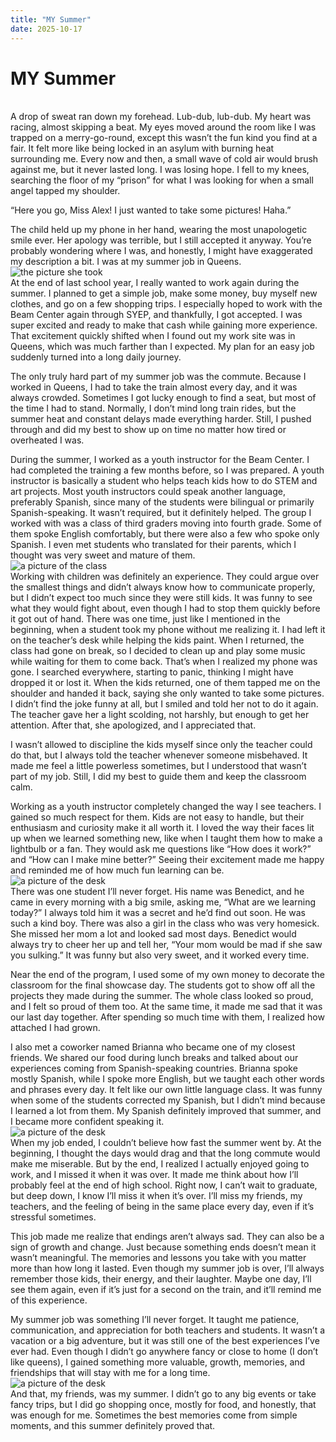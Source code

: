 ```yaml
---
title: "MY Summer"
date: 2025-10-17
---
```


<h1> MY Summer </h1>

<br>
A drop of sweat ran down my forehead. Lub-dub, lub-dub. My heart was racing, almost skipping a beat. My eyes moved around the room like I was trapped on a merry-go-round, except this wasn’t the fun kind you find at a fair. It felt more like being locked in an asylum with burning heat surrounding me. Every now and then, a small wave of cold air would brush against me, but it never lasted long. I was losing hope. I fell to my knees, searching the floor of my “prison” for what I was looking for when a small angel tapped my shoulder.

“Here you go, Miss Alex! I just wanted to take some pictures! Haha.”

The child held up my phone in her hand, wearing the most unapologetic smile ever. Her apology was terrible, but I still accepted it anyway. You’re probably wondering where I was, and honestly, I might have exaggerated my description a bit. I was at my summer job in Queens.
<br>
<img src="/blog/images/art.jpeg" alt="the picture she took"> 
<br>
At the end of last school year, I really wanted to work again during the summer. I planned to get a simple job, make some money, buy myself new clothes, and go on a few shopping trips. I especially hoped to work with the Beam Center again through SYEP, and thankfully, I got accepted. I was super excited and ready to make that cash while gaining more experience. That excitement quickly shifted when I found out my work site was in Queens, which was much farther than I expected. My plan for an easy job suddenly turned into a long daily journey.

The only truly hard part of my summer job was the commute. Because I worked in Queens, I had to take the train almost every day, and it was always crowded. Sometimes I got lucky enough to find a seat, but most of the time I had to stand. Normally, I don’t mind long train rides, but the summer heat and constant delays made everything harder. Still, I pushed through and did my best to show up on time no matter how tired or overheated I was.

During the summer, I worked as a youth instructor for the Beam Center. I had completed the training a few months before, so I was prepared. A youth instructor is basically a student who helps teach kids how to do STEM and art projects. Most youth instructors could speak another language, preferably Spanish, since many of the students were bilingual or primarily Spanish-speaking. It wasn’t required, but it definitely helped. The group I worked with was a class of third graders moving into fourth grade. Some of them spoke English comfortably, but there were also a few who spoke only Spanish. I even met students who translated for their parents, which I thought was very sweet and mature of them.
<br>
<img src="/blog/images/tables.jpeg" alt="a picture of the class"> 
<br>
Working with children was definitely an experience. They could argue over the smallest things and didn’t always know how to communicate properly, but I didn’t expect too much since they were still kids. It was funny to see what they would fight about, even though I had to stop them quickly before it got out of hand. There was one time, just like I mentioned in the beginning, when a student took my phone without me realizing it. I had left it on the teacher’s desk while helping the kids paint. When I returned, the class had gone on break, so I decided to clean up and play some music while waiting for them to come back. That’s when I realized my phone was gone. I searched everywhere, starting to panic, thinking I might have dropped it or lost it. When the kids returned, one of them tapped me on the shoulder and handed it back, saying she only wanted to take some pictures. I didn’t find the joke funny at all, but I smiled and told her not to do it again. The teacher gave her a light scolding, not harshly, but enough to get her attention. After that, she apologized, and I appreciated that.

I wasn’t allowed to discipline the kids myself since only the teacher could do that, but I always told the teacher whenever someone misbehaved. It made me feel a little powerless sometimes, but I understood that wasn’t part of my job. Still, I did my best to guide them and keep the classroom calm.

Working as a youth instructor completely changed the way I see teachers. I gained so much respect for them. Kids are not easy to handle, but their enthusiasm and curiosity make it all worth it. I loved the way their faces lit up when we learned something new, like when I taught them how to make a lightbulb or a fan. They would ask me questions like “How does it work?” and “How can I make mine better?” Seeing their excitement made me happy and reminded me of how much fun learning can be.
<br>
<img src="/blog/images/theclass.jpeg" alt="a picture of the desk"> 
<br>
There was one student I’ll never forget. His name was Benedict, and he came in every morning with a big smile, asking me, “What are we learning today?” I always told him it was a secret and he’d find out soon. He was such a kind boy. There was also a girl in the class who was very homesick. She missed her mom a lot and looked sad most days. Benedict would always try to cheer her up and tell her, “Your mom would be mad if she saw you sulking.” It was funny but also very sweet, and it worked every time.

Near the end of the program, I used some of my own money to decorate the classroom for the final showcase day. The students got to show off all the projects they made during the summer. The whole class looked so proud, and I felt so proud of them too. At the same time, it made me sad that it was our last day together. After spending so much time with them, I realized how attached I had grown.

I also met a coworker named Brianna who became one of my closest friends. We shared our food during lunch breaks and talked about our experiences coming from Spanish-speaking countries. Brianna spoke mostly Spanish, while I spoke more English, but we taught each other words and phrases every day. It felt like our own little language class. It was funny when some of the students corrected my Spanish, but I didn’t mind because I learned a lot from them. My Spanish definitely improved that summer, and I became more confident speaking it.
<br>
<img src="/blog/images/MYFRIEND.jpeg" alt="a picture of the desk"> 
<br>
When my job ended, I couldn’t believe how fast the summer went by. At the beginning, I thought the days would drag and that the long commute would make me miserable. But by the end, I realized I actually enjoyed going to work, and I missed it when it was over. It made me think about how I’ll probably feel at the end of high school. Right now, I can’t wait to graduate, but deep down, I know I’ll miss it when it’s over. I’ll miss my friends, my teachers, and the feeling of being in the same place every day, even if it’s stressful sometimes.

This job made me realize that endings aren’t always sad. They can also be a sign of growth and change. Just because something ends doesn’t mean it wasn’t meaningful. The memories and lessons you take with you matter more than how long it lasted. Even though my summer job is over, I’ll always remember those kids, their energy, and their laughter. Maybe one day, I’ll see them again, even if it’s just for a second on the train, and it’ll remind me of this experience.

My summer job was something I’ll never forget. It taught me patience, communication, and appreciation for both teachers and students. It wasn’t a vacation or a big adventure, but it was still one of the best experiences I’ve ever had. Even though I didn’t go anywhere fancy or close to home (I don’t like queens), I gained something more valuable, growth, memories, and friendships that will stay with me for a long time.
<br>
<img src="/blog/images/mefromthekid.jpeg" alt="a picture of the desk">
<br>
And that, my friends, was my summer. I didn’t go to any big events or take fancy trips, but I did go shopping once, mostly for food, and honestly, that was enough for me. Sometimes the best memories come from simple moments, and this summer definitely proved that.
